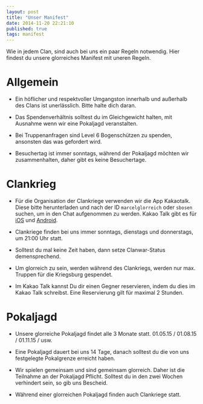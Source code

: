 ```yaml
---
layout: post
title: "Unser Manifest"
date: 2014-11-20 22:21:10
published: true
tags: manifest
---
```


Wie in jedem Clan, sind auch bei uns ein paar Regeln notwendig. Hier findest du unsere glorreiches Manifest mit uneren Regeln.

# Allgemein

* Ein höflicher und respektvoller Umgangston innerhalb und außerhalb des Clans ist unerlässlich. Bitte halte dich daran.

* Das Spendenverhältnis solltest du im Gleichgewicht halten, mit Ausnahme wenn wir eine Pokaljagd veranstalten.

* Bei Truppenanfragen sind Level 6 Bogenschützen zu spenden, ansonsten das was gefordert wird.

* Besuchertag ist immer sonntags, während der Pokaljagd möchten wir zusammenhalten, daher gibt es keine Besuchertage. 
# Clankrieg

* Für die Organisation der Clankriege verwenden wir die App Kakaotalk. Diese bitte herunterladen und nach der ID `marcelglorreich` oder `sbosen` suchen, um in den Chat aufgenommen zu werden. Kakao Talk gibt es für [iOS](https://itunes.apple.com/de/app/kakaotalk-messenger/id362057947?mt=8&uo=4) und [Android](https://play.google.com/store/apps/details?id=com.kakao.talk).

* Clankriege finden bei uns immer sonntags, dienstags und donnerstags, um 21:00 Uhr statt.

* Solltest du mal keine Zeit haben, dann setze Clanwar-Status demensprechend.

* Um glorreich zu sein, werden während des Clankriegs, werden nur max. Truppen für die Kriegsburg gespendet.

* Im Kakao Talk kannst Du dir einen Gegner reservieren, indem du dies im Kakao Talk schreibst. Eine Reservierung gilt für maximal 2 Stunden.

# Pokaljagd

* Unsere glorreiche Pokaljagd findet alle 3 Monate statt. 01.05.15 / 01.08.15 / 01.11.15 / usw. 

* Eine Pokaljagd dauert bei uns 14 Tage, danach solltest du die von uns festgelegte Pokalgrenze erreicht haben.

* Wir spielen gemeinsam und sind gemeinsam glorreich. Daher ist die Teilnahme an der Pokaljagd Pflicht. Solltest du in den zwei Wochen verhindert sein, so gib uns Bescheid.

* Während einer glorreichen Pokaljagd finden auch Clankriege statt.
